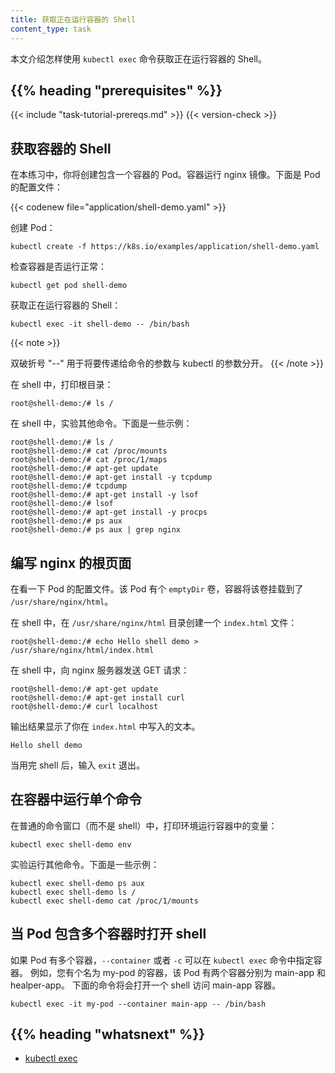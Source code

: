 ```yaml
---
title: 获取正在运行容器的 Shell
content_type: task
---
```


<!-- overview -->

<!--
This page shows how to use `kubectl exec` to get a shell to a
running Container.
-->
本文介绍怎样使用 `kubectl exec` 命令获取正在运行容器的 Shell。

## {{% heading "prerequisites" %}}

{{< include "task-tutorial-prereqs.md" >}} {{< version-check >}}

<!-- steps -->

<!--
## Getting a shell to a Container
-->

## 获取容器的 Shell

<!--
In this exercise, you create a Pod that has one Container. The Container
runs the nginx image. Here is the configuration file for the Pod:
-->

在本练习中，你将创建包含一个容器的 Pod。容器运行 nginx 镜像。下面是 Pod 的配置文件：

{{< codenew file="application/shell-demo.yaml" >}}

<!--
Create the Pod:
-->

创建 Pod：

```shell
kubectl create -f https://k8s.io/examples/application/shell-demo.yaml
```

<!--
Verify that the Container is running:
-->

检查容器是否运行正常：

```shell
kubectl get pod shell-demo
```

<!--
Get a shell to the running Container:
-->

获取正在运行容器的 Shell：

```shell
kubectl exec -it shell-demo -- /bin/bash
```
{{< note >}}

<!--
The double dash symbol "--" is used to separate the arguments you want to pass to the command from the kubectl arguments.
-->
双破折号 "--" 用于将要传递给命令的参数与 kubectl 的参数分开。
{{< /note >}}

<!--
In your shell, list the root directory:
-->

在 shell 中，打印根目录：

```shell
root@shell-demo:/# ls /
```

<!--
In your shell, experiment with other commands. Here are
some examples:
-->

在 shell 中，实验其他命令。下面是一些示例：

```shell
root@shell-demo:/# ls /
root@shell-demo:/# cat /proc/mounts
root@shell-demo:/# cat /proc/1/maps
root@shell-demo:/# apt-get update
root@shell-demo:/# apt-get install -y tcpdump
root@shell-demo:/# tcpdump
root@shell-demo:/# apt-get install -y lsof
root@shell-demo:/# lsof
root@shell-demo:/# apt-get install -y procps
root@shell-demo:/# ps aux
root@shell-demo:/# ps aux | grep nginx
```

<!--
## Writing the root page for nginx
-->

## 编写 nginx 的根页面

<!--
Look again at the configuration file for your Pod. The Pod
has an `emptyDir` volume, and the Container mounts the volume
at `/usr/share/nginx/html`.
-->

在看一下 Pod 的配置文件。该 Pod 有个 `emptyDir` 卷，容器将该卷挂载到了 `/usr/share/nginx/html`。

<!--
In your shell, create an `index.html` file in the `/usr/share/nginx/html`
directory:
-->

在 shell 中，在 `/usr/share/nginx/html` 目录创建一个 `index.html` 文件：

```shell
root@shell-demo:/# echo Hello shell demo > /usr/share/nginx/html/index.html
```

<!--
In your shell, send a GET request to the nginx server:
-->

在 shell 中，向 nginx 服务器发送 GET 请求：

```shell
root@shell-demo:/# apt-get update
root@shell-demo:/# apt-get install curl
root@shell-demo:/# curl localhost
```

<!--
The output shows the text that you wrote to the `index.html` file:
-->

输出结果显示了你在 `index.html` 中写入的文本。

```shell
Hello shell demo
```

<!--
When you are finished with your shell, enter `exit`.
-->

当用完 shell 后，输入 `exit` 退出。

<!--
## Running individual commands in a Container
-->

## 在容器中运行单个命令

<!--
In an ordinary command window, not your shell, list the environment
variables in the running Container:
-->

在普通的命令窗口（而不是 shell）中，打印环境运行容器中的变量：

```shell
kubectl exec shell-demo env
```

<!--
Experiment running other commands. Here are some examples:
-->

实验运行其他命令。下面是一些示例：

```shell
kubectl exec shell-demo ps aux
kubectl exec shell-demo ls /
kubectl exec shell-demo cat /proc/1/mounts
```

<!-- discussion -->

<!--
## Opening a shell when a Pod has more than one Container
-->

## 当 Pod 包含多个容器时打开 shell

<!--
If a Pod has more than one Container, use `--container` or `-c` to
specify a Container in the `kubectl exec` command. For example,
suppose you have a Pod named my-pod, and the Pod has two containers
named main-app and helper-app. The following command would open a
shell to the main-app Container.
-->

如果 Pod 有多个容器，`--container` 或者 `-c` 可以在 `kubectl exec` 命令中指定容器。
例如，您有个名为 my-pod 的容器，该 Pod 有两个容器分别为 main-app 和 healper-app。
下面的命令将会打开一个 shell 访问 main-app 容器。

```shell
kubectl exec -it my-pod --container main-app -- /bin/bash
```

## {{% heading "whatsnext" %}}

* [kubectl exec](/docs/reference/generated/kubectl/kubectl-commands/#exec)
